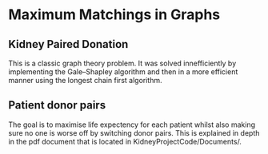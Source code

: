 # Maximum Matchings in Graphs

## Kidney Paired Donation

This is a classic graph theory problem. It was solved innefficiently by implementing the Gale–Shapley algorithm and then in a more efficient manner using the longest chain first algorithm. 

## Patient donor pairs
The goal is to maximise life expectency for each patient whilst also making sure no one is worse off by switching donor pairs. This is explained in depth in the pdf document that is located in 
KidneyProjectCode/Documents/.
